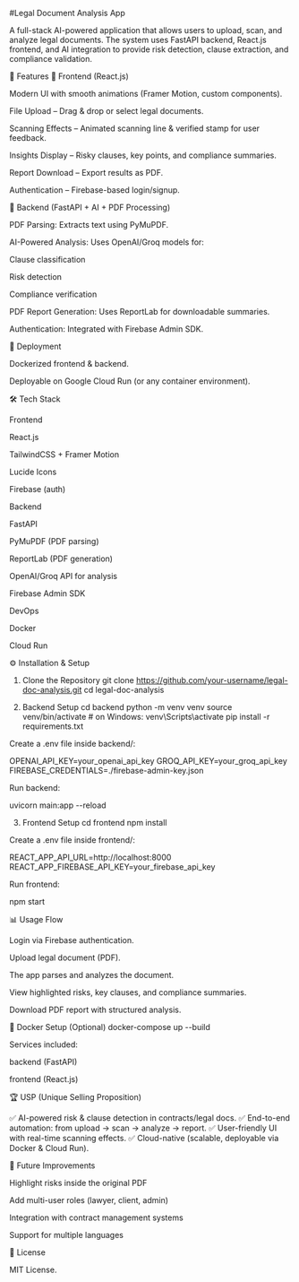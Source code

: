 #Legal Document Analysis App

A full-stack AI-powered application that allows users to upload, scan, and analyze legal documents.
The system uses FastAPI backend, React.js frontend, and AI integration to provide risk detection, clause extraction, and compliance validation.

🚀 Features
🔹 Frontend (React.js)

Modern UI with smooth animations (Framer Motion, custom components).

File Upload – Drag & drop or select legal documents.

Scanning Effects – Animated scanning line & verified stamp for user feedback.

Insights Display – Risky clauses, key points, and compliance summaries.

Report Download – Export results as PDF.

Authentication – Firebase-based login/signup.

🔹 Backend (FastAPI + AI + PDF Processing)

PDF Parsing: Extracts text using PyMuPDF.

AI-Powered Analysis: Uses OpenAI/Groq models for:

Clause classification

Risk detection

Compliance verification

PDF Report Generation: Uses ReportLab for downloadable summaries.

Authentication: Integrated with Firebase Admin SDK.

🔹 Deployment

Dockerized frontend & backend.

Deployable on Google Cloud Run (or any container environment).

🛠️ Tech Stack

Frontend

React.js

TailwindCSS + Framer Motion

Lucide Icons

Firebase (auth)

Backend

FastAPI

PyMuPDF (PDF parsing)

ReportLab (PDF generation)

OpenAI/Groq API for analysis

Firebase Admin SDK

DevOps

Docker

Cloud Run

⚙️ Installation & Setup
1. Clone the Repository
git clone https://github.com/your-username/legal-doc-analysis.git
cd legal-doc-analysis

2. Backend Setup
cd backend
python -m venv venv
source venv/bin/activate   # on Windows: venv\Scripts\activate
pip install -r requirements.txt


Create a .env file inside backend/:

OPENAI_API_KEY=your_openai_api_key
GROQ_API_KEY=your_groq_api_key
FIREBASE_CREDENTIALS=./firebase-admin-key.json


Run backend:

uvicorn main:app --reload

3. Frontend Setup
cd frontend
npm install


Create a .env file inside frontend/:

REACT_APP_API_URL=http://localhost:8000
REACT_APP_FIREBASE_API_KEY=your_firebase_api_key


Run frontend:

npm start

📊 Usage Flow

Login via Firebase authentication.

Upload legal document (PDF).

The app parses and analyzes the document.

View highlighted risks, key clauses, and compliance summaries.

Download PDF report with structured analysis.

🐳 Docker Setup (Optional)
docker-compose up --build


Services included:

backend (FastAPI)

frontend (React.js)

🏆 USP (Unique Selling Proposition)

✅ AI-powered risk & clause detection in contracts/legal docs.
✅ End-to-end automation: from upload → scan → analyze → report.
✅ User-friendly UI with real-time scanning effects.
✅ Cloud-native (scalable, deployable via Docker & Cloud Run).

📌 Future Improvements

Highlight risks inside the original PDF

Add multi-user roles (lawyer, client, admin)

Integration with contract management systems

Support for multiple languages

📄 License

MIT License.
